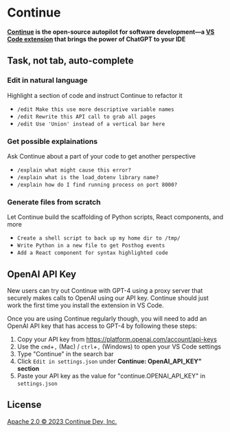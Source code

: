 # Continue

**[Continue](https://continue.dev/docs) is the open-source autopilot for software development—a [VS Code extension](https://marketplace.visualstudio.com/items?itemName=Continue.continue) that brings the power of ChatGPT to your IDE**

## Task, not tab, auto-complete

### Edit in natural language

Highlight a section of code and instruct Continue to refactor it
- `/edit Make this use more descriptive variable names`
- `/edit Rewrite this API call to grab all pages`
- `/edit Use 'Union' instead of a vertical bar here`

### Get possible explainations

Ask Continue about a part of your code to get another perspective
- `/explain what might cause this error?`
- `/explain what is the load_dotenv library name?`
- `/explain how do I find running process on port 8000?`

### Generate files from scratch

Let Continue build the scaffolding of Python scripts, React components, and more
- `Create a shell script to back up my home dir to /tmp/`
- `Write Python in a new file to get Posthog events`
- `Add a React component for syntax highlighted code`

## OpenAI API Key

New users can try out Continue with GPT-4 using a proxy server that securely makes calls to OpenAI using our API key. Continue should just work the first time you install the extension in VS Code.

Once you are using Continue regularly though, you will need to add an OpenAI API key that has access to GPT-4 by following these steps:
1. Copy your API key from https://platform.openai.com/account/api-keys
2. Use the `cmd`+`,` (Mac) / `ctrl`+`,` (Windows) to open your VS Code settings 
3. Type "Continue" in the search bar
4. Click `Edit in settings.json` under **Continue: OpenAI_API_KEY" section**
5. Paste your API key as the value for "continue.OPENAI_API_KEY" in `settings.json`

## License

[Apache 2.0 © 2023 Continue Dev, Inc.](./LICENSE)